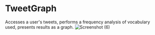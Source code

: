 # TweetGraph
Accesses a user's tweets, performs a frequency analysis of vocabulary used, presents results as a graph.
![Screenshot (6)](https://user-images.githubusercontent.com/36874395/76152292-777ec380-6083-11ea-9d9e-bbdbc7f7d66a.png)
